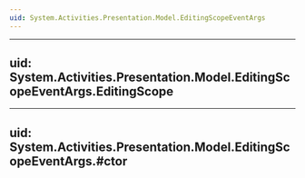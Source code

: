 ```yaml
---
uid: System.Activities.Presentation.Model.EditingScopeEventArgs
---
```


---
uid: System.Activities.Presentation.Model.EditingScopeEventArgs.EditingScope
---

---
uid: System.Activities.Presentation.Model.EditingScopeEventArgs.#ctor
---
